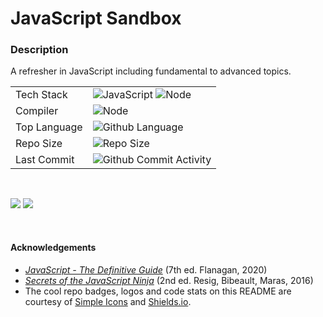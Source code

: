 # JavaScript Sandbox

### Description
A refresher in JavaScript including fundamental to advanced topics.

|              |                                                                                                                                                                                                                                      |
|--------------|--------------------------------------------------------------------------------------------------------------------------------------------------------------------------------------------------------------------------------------|
| Tech Stack   | ![JavaScript](https://img.shields.io/badge/javascript-%2320232a.svg?style=for-the-badge&logo=javascript&logoColor=%F7DF1E) ![Node](https://img.shields.io/badge/node.js-white.svg?style=for-the-badge&logo=node.js&logoColor=339933) |
| Compiler     | ![Node](https://img.shields.io/badge/NODE%20-17.1.0-green?style=for-the-badge)                                                                                                                                                    |
| Top Language | ![Github Language](https://img.shields.io/github/languages/top/lylio/javascript-sandbox?style=for-the-badge)                                                                                                                         |
| Repo Size    | ![Repo Size](https://img.shields.io/github/repo-size/lylio/javascript-sandbox?style=for-the-badge)                                                                                                                                   |
| Last Commit  | ![Github Commit Activity](https://img.shields.io/github/last-commit/lylio/javascript-sandbox/main?style=for-the-badge)                                                                                                               |


<br />

![](https://github.com/Lylio/image-repo/blob/master/book-covers/javascript-definitive-guide.jpg?raw=true)
![](https://github.com/Lylio/image-repo/blob/master/book-covers/javascript-ninja.jpg?raw=true)

<br >

#### Acknowledgements
- [*JavaScript - The Definitive Guide*](https://www.amazon.co.uk/JavaScript-Definitive-Guide-David-Flanagan/dp/1491952024/) (7th ed. Flanagan, 2020)
- [*Secrets of the JavaScript Ninja*](https://www.amazon.co.uk/Secrets-JavaScript-Ninja-Second-Resig/dp/1617292850) (2nd ed. Resig, Bibeault, Maras, 2016)
- The cool repo badges, logos and code stats on this README are courtesy of [Simple Icons](https://simpleicons.org) and [Shields.io](https://shields.io).



